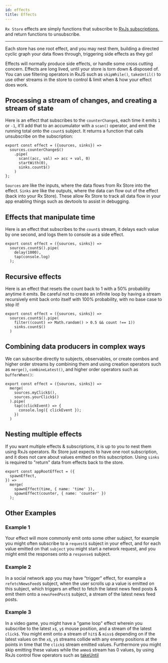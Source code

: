 ```yaml
---
id: effects
title: Effects
---
```


`Rx Store` effects are simply functions that subscribe to [RxJs subscriptions](https://rxjs-dev.firebaseapp.com/guide/subscription), and return functions to unsubscribe.

---

Each store has one root effect, and you may nest them, building a directed cyclic graph your data flows through, triggering side effects as they go!

Effects will normally produce side effects, or handle some cross cutting concern. Effects are long lived, until your store is torn down & disposed of. You can use filtering operators in RxJS such as `skipWhile()`, `takeUntil()` to use other streams in the store to control & limit when & how your effect does work.

## Processing a stream of changes, and creating a stream of state

Here is an effect that subscribes to the `counterChange$`, each time it emits `1` or `-1`, it'll add that to an accumulator with a `scan()` operator, and emit the running total onto the `count$` subject. It returns a function that calls unsubscribe on the subscription:

```tsx
export const effect = ({sources, sinks}) =>
  sources.counterChange$()
    .pipe(
      scan((acc, val) => acc + val, 0)
      startWith(0),
      sinks.count$()
    )
};
```

`Sources` are like the inputs, where the data flows from Rx Store into the effect. `Sinks` are like the outputs, where the data can flow out of the effect (back into your Rx Store). These allow Rx Store to track all data flow in your app enabling things such as devtools to assist in debugging.

## Effects that manipulate time

Here is an effect that subscribes to the `count$` stream, it delays each value by one second, and logs them to console as a side effect.

```tsx
export const effect = ({sources, sinks}) =>
  sources.count$().pipe(
    delay(1000),
    tap(console.log)
  );
```

## Recursive effects

Here is an effect that resets the count back to 1 with a 50% probability anytime it emits. Be careful not to create an infinite loop by having a stream recursively emit back onto itself with 100% probability, with no base case to stop it!

```tsx
export const effect = ({sources, sinks}) =>
  sources.count$().pipe(
    filter((count) => Math.random() > 0.5 && count !== 1))
    sinks.count$()
  )
```

## Combining data producers in complex ways

We can subscribe directly to subjects, observables, or create combos and higher order streams by combining them and using creation operators such as `merge()`, `combineLatest()`, and higher order operators such as `bufferWhen()`:

```tsx
export const effect = ({sources, sinks}) =>
  merge(
    sources.myClick$(),
    sources.yourClick$()
  ).pipe(
    tap((clickEvent) => {
      console.log({ clickEvent });
    })
  )
```

## Nesting multiple effects

If you want multiple effects & subscriptions, it is up to you to nest them using RxJs operators. Rx Store just expects to have one root subscription, and it does not care about values emitted on this subscription. Using `sinks` is required to "return" data from effects back to the store.

```tsx
export const appRootEffect = ({
  spawnEffect,
}) =>
  merge(
    spawnEffect(time, { name: 'time' }),
    spawnEffect(counter, { name: 'counter' })
  );

```

## Other Examples

### Example 1

Your effect will more commonly emit onto some other subject, for example you might often subscribe to a `request$` subject in your effect, and for each value emitted on that `subject` you might start a network request, and you might emit the responses onto a `response$` subject.

### Example 2

In a social network app you may have "trigger" effect, for example a `refetchNewsFeed$` subject, when the user scrolls up a value is emitted on this subject, which triggers an effect to fetch the latest news feed posts & emit them onto a `newsFeedPost$` subject, a stream of the latest news feed posts.

### Example 3

In a video game, you might have a "game loop" effect wherein you subscribe to the latest `x$`, `y$` mouse position, and a stream of the latest `click$`. You might emit onto a stream of `hit$` & `miss$` depending on if the latest values on the `x$`, `y$` streams collide with any enemy positions at the points in time that the `click$` stream emitted values. Furthermore you might skip emitting these values while the `ammo$` stream has 0 values, by using RxJs control flow operators such as [takeUntil](https://rxjs-dev.firebaseapp.com/api/operators/takeUntil)
